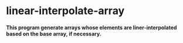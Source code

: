 # linear-interpolate-array

#### This program generate arrays whose elements are liner-interpolated based on the base array, if necessary.